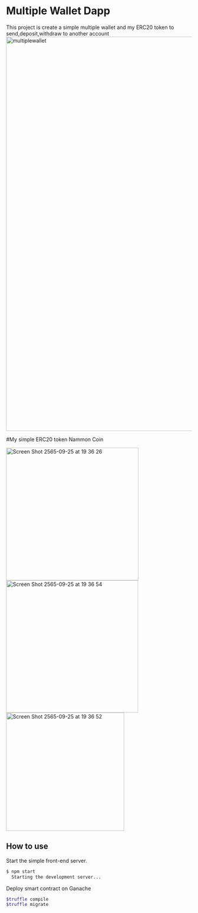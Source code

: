 # Multiple Wallet Dapp
This project is create a simple multiple wallet and my ERC20 token
to send,deposit,withdraw to another account 
<img width="1067" alt="multiplewallet" src="https://user-images.githubusercontent.com/73258014/192143183-40bd648c-9a06-4e16-ac44-46750c7cd1f6.png">

#My simple ERC20 token Nammon Coin

<p float="left">
  <img width="359" alt="Screen Shot 2565-09-25 at 19 36 26" src="https://user-images.githubusercontent.com/73258014/192143776-7f6d7870-d606-479e-b478-8df1b1df9941.png">

  <img width="358" alt="Screen Shot 2565-09-25 at 19 36 54" src="https://user-images.githubusercontent.com/73258014/192143783-5a649172-75b7-4f80-ab7d-5660472653b9.png">
    <img width="320" alt="Screen Shot 2565-09-25 at 19 36 52" src="https://user-images.githubusercontent.com/73258014/192144084-f7374de2-6983-498e-95d3-55412d6cc199.png">

</p>



## How to use 

Start the simple front-end server.

```sh
$ npm start
  Starting the development server...
```
Deploy smart contract on Ganache

```sh
$truffle compile
$truffle migrate 
```

